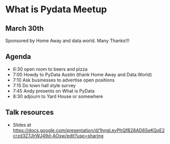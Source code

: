 # What is Pydata Meetup 
## March 30th 

Sponsored by Home Away and data.world. Many Thanks!!!

## Agenda
- 6:30 open room to beers and pizza
- 7:00 Howdy to PyData Austin (thank Home Away and Data.World)
- 7:10 Ask businesses to advertise open positions
- 7:15 Do town hall style survey
- 7:45 Andy presents on What is PyData
- 8:30 adjourn to Yard House or somewhere


## Talk resources

- Slides at https://docs.google.com/presentation/d/1hngLeyPhQfB28AD6SeKQxE2crzd3Z7JlrWJ49d-AOsw/edit?usp=sharing
